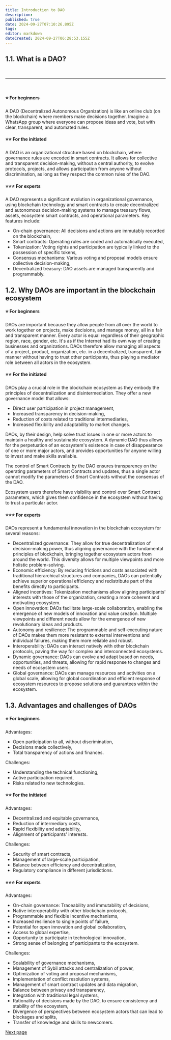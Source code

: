 ```yaml
---
title: Introduction to DAO
description: 
published: true
date: 2024-09-27T07:10:26.895Z
tags: 
editor: markdown
dateCreated: 2024-09-27T06:28:53.155Z
---
```



## **1.1. What is a DAO?**
<br>

---
<br>

#### **⭐ For beginners**

A DAO (Decentralized Autonomous Organization) is like an online club (on the blockchain) where members make decisions together. Imagine a WhatsApp group where everyone can propose ideas and vote, but with clear, transparent, and automated rules.

#### **⭐⭐ For the initiated**

A DAO is an organizational structure based on blockchain, where governance rules are encoded in smart contracts. It allows for collective and transparent decision-making, without a central authority, to evolve protocols, projects, and allows participation from anyone without discrimination, as long as they respect the common rules of the DAO.

#### **⭐⭐⭐ For experts**

A DAO represents a significant evolution in organizational governance, using blockchain technology and smart contracts to create decentralized and autonomous decision-making systems to manage treasury flows, assets, ecosystem smart contracts, and operational parameters. Key features include:

-   On-chain governance: All decisions and actions are immutably recorded on the blockchain,
-   Smart contracts: Operating rules are coded and automatically executed,
-   Tokenization: Voting rights and participation are typically linked to the possession of specific tokens,
-   Consensus mechanisms: Various voting and proposal models ensure collective decision-making,
-   Decentralized treasury: DAO assets are managed transparently and programmably.

## **1.2. Why DAOs are important in the blockchain ecosystem**

#### **⭐ For beginners**

DAOs are important because they allow people from all over the world to work together on projects, make decisions, and manage money, all in a fair and transparent manner. Every actor is equal regardless of their geographic region, race, gender, etc. It's as if the Internet had its own way of creating businesses and organizations. DAOs therefore allow managing all aspects of a project, product, organization, etc. in a decentralized, transparent, fair manner without having to trust other participants, thus playing a mediator role between all actors in the ecosystem.

#### **⭐⭐ For the initiated**

DAOs play a crucial role in the blockchain ecosystem as they embody the principles of decentralization and disintermediation. They offer a new governance model that allows:

-   Direct user participation in project management,
-   Increased transparency in decision-making,
-   Reduction of costs related to traditional intermediaries,
-   Increased flexibility and adaptability to market changes.

DAOs, by their design, help solve trust issues in one or more actors to maintain a healthy and sustainable ecosystem. A dynamic DAO thus allows for the perpetuation of an ecosystem's existence in case of disappearance of one or more major actors, and provides opportunities for anyone willing to invest and make skills available.

The control of Smart Contracts by the DAO ensures transparency on the operating parameters of Smart Contracts and updates, thus a single actor cannot modify the parameters of Smart Contracts without the consensus of the DAO.

Ecosystem users therefore have visibility and control over Smart Contract parameters, which gives them confidence in the ecosystem without having to trust a particular actor.

#### **⭐⭐⭐ For experts**

DAOs represent a fundamental innovation in the blockchain ecosystem for several reasons:

-   Decentralized governance: They allow for true decentralization of decision-making power, thus aligning governance with the fundamental principles of blockchain, bringing together ecosystem actors from around the world. This diversity allows for multiple viewpoints and more holistic problem-solving.
-   Economic efficiency: By reducing frictions and costs associated with traditional hierarchical structures and companies, DAOs can potentially achieve superior operational efficiency and redistribute part of the benefits directly to participants.
-   Aligned incentives: Tokenization mechanisms allow aligning participants' interests with those of the organization, creating a more coherent and motivating ecosystem.
-   Open innovation: DAOs facilitate large-scale collaboration, enabling the emergence of new models of innovation and value creation. Multiple viewpoints and different needs allow for the emergence of new revolutionary ideas and products.
-   Autonomy and resilience: The programmable and self-executing nature of DAOs makes them more resistant to external interventions and individual failures, making them more reliable and robust.
-   Interoperability: DAOs can interact natively with other blockchain protocols, paving the way for complex and interconnected ecosystems.
-   Dynamic governance: DAOs can evolve and adapt based on needs, opportunities, and threats, allowing for rapid response to changes and needs of ecosystem users.
-   Global governance: DAOs can manage resources and activities on a global scale, allowing for global coordination and efficient response of ecosystem resources to propose solutions and guarantees within the ecosystem.

## **1.3. Advantages and challenges of DAOs**

#### **⭐ For beginners**

Advantages:

-   Open participation to all, without discrimination,
-   Decisions made collectively,
-   Total transparency of actions and finances.

Challenges:

-   Understanding the technical functioning,
-   Active participation required,
-   Risks related to new technologies.  
     

#### **⭐⭐ For the initiated**

Advantages:

-   Decentralized and equitable governance,
-   Reduction of intermediary costs,
-   Rapid flexibility and adaptability,
-   Alignment of participants' interests.

Challenges:

-   Security of smart contracts,
-   Management of large-scale participation,
-   Balance between efficiency and decentralization,
-   Regulatory compliance in different jurisdictions.  
     

#### **⭐⭐⭐ For experts**

Advantages:

-   On-chain governance: Traceability and immutability of decisions,
-   Native interoperability with other blockchain protocols,
-   Programmable and flexible incentive mechanisms,
-   Increased resilience to single points of failure,
-   Potential for open innovation and global collaboration,
-   Access to global expertise,
-   Opportunity to participate in technological innovation,
-   Strong sense of belonging of participants to the ecosystem.

Challenges:

-   Scalability of governance mechanisms,
-   Management of Sybil attacks and centralization of power,
-   Optimization of voting and proposal mechanisms,
-   Implementation of conflict resolution systems,
-   Management of smart contract updates and data migration,
-   Balance between privacy and transparency,
-   Integration with traditional legal systems,
-   Rationality of decisions made by the DAO, to ensure consistency and stability of the ecosystem,
-   Divergence of perspectives between ecosystem actors that can lead to blockages and splits,
-   Transfer of knowledge and skills to newcomers.

[Next page](/en/DAO/DAO_RealToken)
